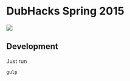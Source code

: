 # DubHacks Spring 2015

![](https://cloud.githubusercontent.com/assets/744973/7001241/b44c9f68-dbe9-11e4-977d-b0c028d1bcee.png)

## Development

Just run

```sh
gulp
```
